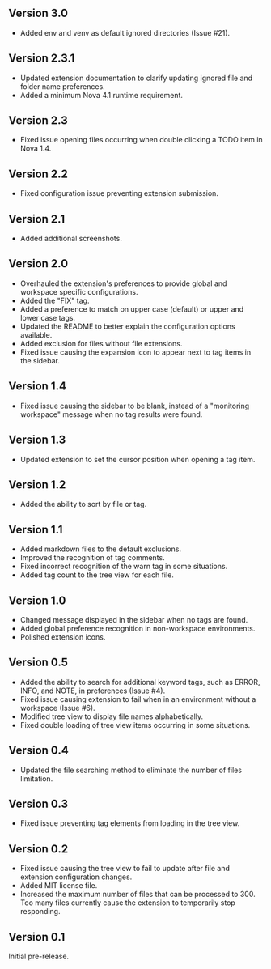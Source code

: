 ## Version 3.0

* Added env and venv as default ignored directories (Issue #21).

## Version 2.3.1

* Updated extension documentation to clarify updating ignored file and folder name preferences.
* Added a minimum Nova 4.1 runtime requirement.

## Version 2.3

* Fixed issue opening files occurring when double clicking a TODO item in Nova 1.4.

## Version 2.2

* Fixed configuration issue preventing extension submission.

## Version 2.1

* Added additional screenshots.

## Version 2.0

* Overhauled the extension's preferences to provide global and workspace specific configurations.
* Added the "FIX" tag.
* Added a preference to match on upper case (default) or upper and lower case tags.
* Updated the README to better explain the configuration options available.
* Added exclusion for files without file extensions.
* Fixed issue causing the expansion icon to appear next to tag items in the sidebar.

## Version 1.4

* Fixed issue causing the sidebar to be blank, instead of a "monitoring workspace" message when no tag results were found.

## Version 1.3

* Updated extension to set the cursor position when opening a tag item.

## Version 1.2

* Added the ability to sort by file or tag.

## Version 1.1

* Added markdown files to the default exclusions.
* Improved the recognition of tag comments.
* Fixed incorrect recognition of the warn tag in some situations.
* Added tag count to the tree view for each file.

## Version 1.0

* Changed message displayed in the sidebar when no tags are found.
* Added global preference recognition in non-workspace environments.
* Polished extension icons.

## Version 0.5

* Added the ability to search for additional keyword tags, such as ERROR, INFO, and NOTE, in preferences (Issue #4).
* Fixed issue causing extension to fail when in an environment without a workspace (Issue #6).
* Modified tree view to display file names alphabetically.
* Fixed double loading of tree view items occurring in some situations.

## Version 0.4

* Updated the file searching method to eliminate the number of files limitation.

## Version 0.3

* Fixed issue preventing tag elements from loading in the tree view.

## Version 0.2

* Fixed issue causing the tree view to fail to update after file and extension configuration changes.
* Added MIT license file.
* Increased the maximum number of files that can be processed to 300. Too many files currently cause the extension to temporarily stop responding.

## Version 0.1

Initial pre-release.

